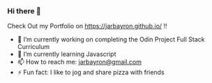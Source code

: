 ### Hi there 👋
Check Out my Portfolio on https://jarbayron.github.io/ !!
- 🔭 I’m currently working on completing the Odin Project Full Stack Curriculum 
- 🌱 I’m currently learning Javascript
- 📫 How to reach me: jarbayron@gmail.com
- ⚡ Fun fact: I like to jog and share pizza with friends

<!--
**jarbayron/jarbayron** is a ✨ _special_ ✨ repository because its `README.md` (this file) appears on your GitHub profile.

Here are some ideas to get you started:

- 🔭 I’m currently working on ...
- 🌱 I’m currently learning ...
- 👯 I’m looking to collaborate on ...
- 🤔 I’m looking for help with ...
- 💬 Ask me about ...
- 📫 How to reach me: ...
- 😄 Pronouns: ...
- ⚡ Fun fact: ...
-->
